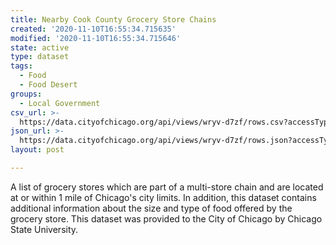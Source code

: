 ```yaml
---
title: Nearby Cook County Grocery Store Chains
created: '2020-11-10T16:55:34.715635'
modified: '2020-11-10T16:55:34.715646'
state: active
type: dataset
tags:
  - Food
  - Food Desert
groups:
  - Local Government
csv_url: >-
  https://data.cityofchicago.org/api/views/wryv-d7zf/rows.csv?accessType=DOWNLOAD
json_url: >-
  https://data.cityofchicago.org/api/views/wryv-d7zf/rows.json?accessType=DOWNLOAD
layout: post

---
```

A list of grocery stores which are part of a multi-store chain and are located at or within 1 mile of Chicago's city limits. In addition, this dataset contains additional information about the size and type of food offered by the grocery store. This dataset was provided to the City of Chicago by Chicago State University.
